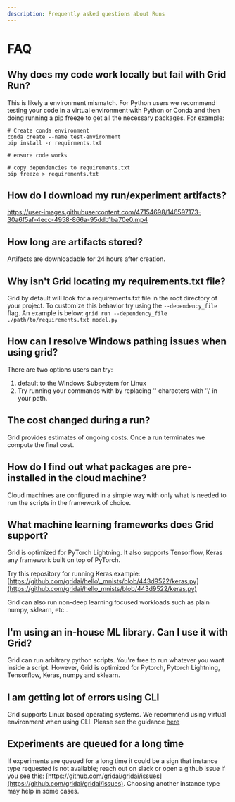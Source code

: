 ```yaml
---
description: Frequently asked questions about Runs
---
```


# FAQ

## Why does my code work locally but fail with Grid Run?
This is likely a environment mismatch. For Python users we recommend testing your code in a virtual environment with Python or Conda and then doing running a pip freeze to get all the necessary packages. For example:
```
# Create conda environment
conda create --name test-environment
pip install -r requirments.txt

# ensure code works

# copy dependencies to requirements.txt
pip freeze > requirements.txt
```

## How do I download my run/experiment artifacts?
https://user-images.githubusercontent.com/47154698/146597173-30a6f5af-4ecc-4958-866a-95ddb1ba70e0.mp4

## How long are artifacts stored?
Artifacts are downloadable for 24 hours after creation.

## Why isn't Grid locating my requirements.txt file?
Grid by default will look for a requirements.txt file in the root directory of your project. To customize this behavior try using the `--dependency_file` flag. An example is below:
`grid run --dependency_file ./path/to/requirements.txt model.py`

## How can I resolve Windows pathing issues when using grid?
There are two options users can try:
1. default to the Windows Subsystem for Linux
2. Try running your commands with by replacing '\' characters with '\\' in your path.

## The cost changed during a run?

Grid provides estimates of ongoing costs. Once a run terminates we compute the final cost.

## How do I find out what packages are pre-installed in the cloud machine?

Cloud machines are configured in a simple way with only what is needed to run the scripts in the framework of choice.

## What machine learning frameworks does Grid support?

Grid is optimized for PyTorch Lightning. It also supports Tensorflow, Keras any framework built on top of PyTorch.

Try this repository for running Keras example: [https://github.com/gridai/hello\_mnists/blob/443d9522/keras.py](https://github.com/gridai/hello_mnists/blob/443d9522/keras.py)

Grid can also run non-deep learning focused workloads such as plain numpy, sklearn, etc..

## I'm using an in-house ML library. Can I use it with Grid?

Grid can run arbitrary python scripts. You're free to run whatever you want inside a script. However, Grid is optimized for Pytorch, Pytorch Lightning, Tensorflow, Keras, numpy and sklearn.

## I am getting lot of errors using CLI

Grid supports Linux based operating systems. We recommend using virtual environment when using CLI. Please see the guidance [here](../global-cli-configs/virtual-environments.md)

## Experiments are queued for a long time

If experiments are queued for a long time it could be a sign that instance type requested is not available; reach out on slack or open a github issue if you see this: [https://github.com/gridai/gridai/issues](https://github.com/gridai/gridai/issues). Choosing another instance type may help in some cases.
